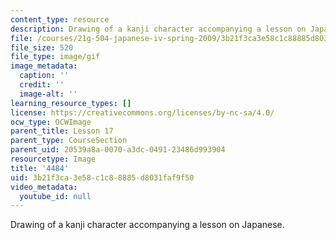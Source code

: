 ```yaml
---
content_type: resource
description: Drawing of a kanji character accompanying a lesson on Japanese.
file: /courses/21g-504-japanese-iv-spring-2009/3b21f3ca3e58c1c88885d8031faf9f50_4484.gif
file_size: 520
file_type: image/gif
image_metadata:
  caption: ''
  credit: ''
  image-alt: ''
learning_resource_types: []
license: https://creativecommons.org/licenses/by-nc-sa/4.0/
ocw_type: OCWImage
parent_title: Lesson 17
parent_type: CourseSection
parent_uid: 20539a8a-0070-a3dc-0491-23486d993904
resourcetype: Image
title: '4484'
uid: 3b21f3ca-3e58-c1c8-8885-d8031faf9f50
video_metadata:
  youtube_id: null
---
```

Drawing of a kanji character accompanying a lesson on Japanese.